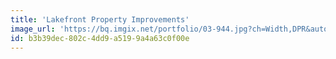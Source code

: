 ```yaml
---
title: 'Lakefront Property Improvements'
image_url: 'https://bq.imgix.net/portfolio/03-944.jpg?ch=Width,DPR&auto=compress,enhance,format&fit=crop&w=300&h=300'
id: b3b39dec-802c-4dd9-a519-9a4a63c0f00e
---
```

